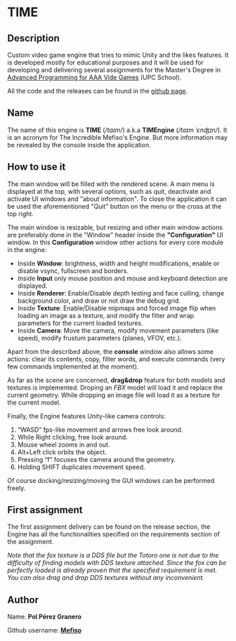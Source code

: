 # TIME
## Description
Custom video game engine that tries to mimic Unity and the likes features. It is developed mostly for educational purposes and it will be used for developing and delivering several assignments for the Master's Degree in [Advanced Programming for AAA Vide Games](https://www.talent.upc.edu/ing/estudis/formacio/curs/201200/master-degree-advanced-programming-aaa-videogames/) (UPC School).

All the code and the releases can be found in the [github page](https://github.com/Mefiso/TIMEngine).

## Name
The name of this engine is **TIME** (_/taɪm/_) a.k.a **TIMEngine** (_/taɪm ˈɛnʤɪn/_). It is an acronym for The Incredible Mefiso's Engine. But more information may be revealed by the console inside the application.

## How to use it
The main window will be filled with the rendered scene. A main menu is displayed at the top, with several options, such as quit, deactivate and activate UI windows and "about information". To close the application it can be used the aforementioned "Quit" button on the menu or the cross at the top right. 

The main window is resizable, but resizing and other main window actions are preferably done in the "Window" header inside the **"Configuration"** UI window.
In this **Configuration** window other actions for every core module in the engine:
- Inside **Window**: brightness, width and height modifications, enable or disable vsync, fullscreen and borders.
- Inside **Input** only mouse position and mouse and keyboard detection are displayed.
- Inside **Renderer**: Enable/Disable depth testing and face culling, change background color, and draw or not draw the debug grid.
- Inside **Texture**: Enable/Disable mipmaps and forced image flip when loading an image as a texture, and modify the filter and wrap parameters for the current loaded textures.
- Inside **Camera**: Move the camera, modify movement parameters (like speed), modify frustum parameters (planes, VFOV, etc.).

Apart from the described above, the **console** window also allows some actions: clear its contents, copy, filter words, and execute commands (very few commands implemented at the moment).

As far as the scene are concerned, **drag&drop** feature for both models and textures is implemented. Droping an _FBX_ model will load it and replace the current geometry. While dropping an image file will load it as a texture for the current model.

Finally, the Engine features Unity-like camera controls:
1. “WASD” fps-like movement and arrows free look around. 
2. While Right clicking, free look around.
3. Mouse wheel zooms in and out.
4. Alt+Left click orbits the object.
5. Pressing “f” focuses the camera around the geometry.
6. Holding SHIFT duplicates movement speed.

Of course docking/resizing/moving the GUI windows can be performed freely.

## First assignment
The first assignment delivery can be found on the release section, the Engine has all the functionalities specified on the requirements section of the assignment.

_Note that the fox texture is a DDS file but the Totoro one is not due to the difficulty of finding models with DDS texture attached. Since the fox can be perfectly loaded is already proven that the specified requirement is met. You can also drag and drop DDS textures without any inconvenient._

## Author
Name: **Pol Pérez Granero**

Github username: [**Mefiso**](https://github.com/Mefiso)
